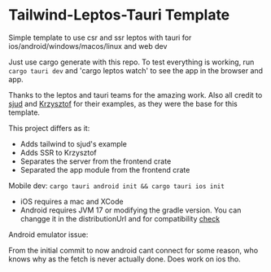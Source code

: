 # Tailwind-Leptos-Tauri Template

Simple template to use csr and ssr leptos with tauri for ios/android/windows/macos/linux and web dev

Just use cargo generate with this repo.
To test everything is working, run `cargo tauri dev` and 'cargo leptos watch' to see the app in the browser and app.

Thanks to the leptos and tauri teams for the amazing work.
Also all credit to [sjud](https://github.com/sjud/leptos_tauri_from_scratch/tree/main) and [Krzysztof](https://gitlab.com/cristofa/tauri-leptos-template) for their examples, as they were the base for this template.

This project differs as it:

- Adds tailwind to sjud's example
- Adds SSR to Krzysztof
- Separates the server from the frontend crate
- Separated the app module from the frontend crate

Mobile dev:
`cargo tauri android init && cargo tauri ios init`

- iOS requires a mac and XCode
- Android requires JVM 17 or modifying the gradle version.
  You can changge it in the distributionUrl and for compatibility [check](https://docs.gradle.org/current/userguide/compatibility.html)

Android emulator issue:

From the initial commit to now android cant connect for some reason, who knows why as the fetch is never actually done. Does work on ios tho.
